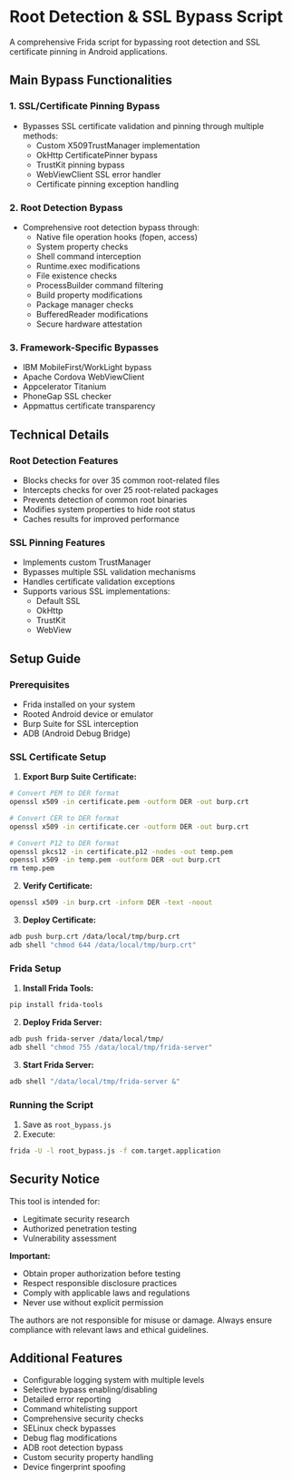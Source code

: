# Root Detection & SSL Bypass Script

A comprehensive Frida script for bypassing root detection and SSL certificate pinning in Android applications.

## Main Bypass Functionalities

### 1. SSL/Certificate Pinning Bypass
- Bypasses SSL certificate validation and pinning through multiple methods:
  - Custom X509TrustManager implementation
  - OkHttp CertificatePinner bypass
  - TrustKit pinning bypass
  - WebViewClient SSL error handler
  - Certificate pinning exception handling

### 2. Root Detection Bypass
- Comprehensive root detection bypass through:
  - Native file operation hooks (fopen, access)
  - System property checks
  - Shell command interception
  - Runtime.exec modifications
  - File existence checks
  - ProcessBuilder command filtering
  - Build property modifications
  - Package manager checks
  - BufferedReader modifications
  - Secure hardware attestation

### 3. Framework-Specific Bypasses
- IBM MobileFirst/WorkLight bypass
- Apache Cordova WebViewClient
- Appcelerator Titanium
- PhoneGap SSL checker
- Appmattus certificate transparency

## Technical Details

### Root Detection Features
- Blocks checks for over 35 common root-related files
- Intercepts checks for over 25 root-related packages
- Prevents detection of common root binaries
- Modifies system properties to hide root status
- Caches results for improved performance

### SSL Pinning Features
- Implements custom TrustManager
- Bypasses multiple SSL validation mechanisms
- Handles certificate validation exceptions
- Supports various SSL implementations:
  - Default SSL
  - OkHttp
  - TrustKit
  - WebView

## Setup Guide

### Prerequisites
- Frida installed on your system
- Rooted Android device or emulator
- Burp Suite for SSL interception
- ADB (Android Debug Bridge)

### SSL Certificate Setup

1. **Export Burp Suite Certificate:**
```bash
# Convert PEM to DER format
openssl x509 -in certificate.pem -outform DER -out burp.crt

# Convert CER to DER format
openssl x509 -in certificate.cer -outform DER -out burp.crt

# Convert P12 to DER format
openssl pkcs12 -in certificate.p12 -nodes -out temp.pem
openssl x509 -in temp.pem -outform DER -out burp.crt
rm temp.pem
```

2. **Verify Certificate:**
```bash
openssl x509 -in burp.crt -inform DER -text -noout
```

3. **Deploy Certificate:**
```bash
adb push burp.crt /data/local/tmp/burp.crt
adb shell "chmod 644 /data/local/tmp/burp.crt"
```

### Frida Setup

1. **Install Frida Tools:**
```bash
pip install frida-tools
```

2. **Deploy Frida Server:**
```bash
adb push frida-server /data/local/tmp/
adb shell "chmod 755 /data/local/tmp/frida-server"
```

3. **Start Frida Server:**
```bash
adb shell "/data/local/tmp/frida-server &"
```

### Running the Script

1. Save as `root_bypass.js`
2. Execute:
```bash
frida -U -l root_bypass.js -f com.target.application
```

## Security Notice

This tool is intended for:
- Legitimate security research
- Authorized penetration testing
- Vulnerability assessment

**Important:** 
- Obtain proper authorization before testing
- Respect responsible disclosure practices
- Comply with applicable laws and regulations
- Never use without explicit permission

The authors are not responsible for misuse or damage. Always ensure compliance with relevant laws and ethical guidelines.

## Additional Features

- Configurable logging system with multiple levels
- Selective bypass enabling/disabling
- Detailed error reporting
- Command whitelisting support
- Comprehensive security checks
- SELinux check bypasses
- Debug flag modifications
- ADB root detection bypass
- Custom security property handling
- Device fingerprint spoofing